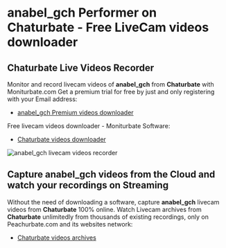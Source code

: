 # anabel_gch Performer on Chaturbate - Free LiveCam videos downloader

## Chaturbate Live Videos Recorder

Monitor and record livecam videos of **anabel_gch** from **Chaturbate** with Moniturbate.com
Get a premium trial for free by just and only registering with your Email address:
* [anabel_gch Premium videos downloader](https://moniturbate.com/request-demo-licence-key.html)

Free livecam videos downloader - Moniturbate Software:
* [Chaturbate videos downloader](https://moniturbate.com/moniturbate-download-software.html)

![anabel_gch livecam videos recorder](https://peachurnet.com/templates/moniturbate-software.png)


## Capture anabel_gch videos from the Cloud and watch your recordings on Streaming

Without the need of downloading a software, capture **anabel_gch** livecam videos from **Chaturbate** 100% online.
Watch Livecam archives from **Chaturbate** unlimitedly from thousands of existing recordings, only on Peachurbate.com and its websites network:
* [Chaturbate videos archives](https://peachurnet.com/)
